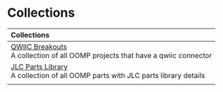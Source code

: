 



# Collections
  

|Collections|
| :--- |
|[QWIIC Breakouts](COLLECTION/CONN/QWIIC/STAN/01/COLLECTION.md)  <br>A collection of all OOMP projects that have a qwiic connector|
|[JLC Parts Library](COLLECTION/PARTL/JLCC/BASIC/01/COLLECTION.md)  <br>A collection of all OOMP parts with JLC parts library details|
||

